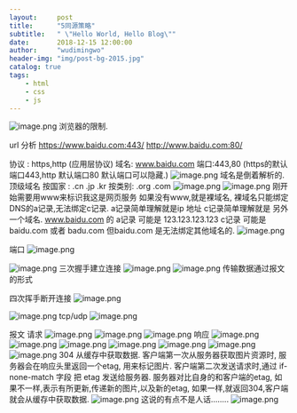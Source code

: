 ```yaml
---
layout:     post
title:      "5同源策略"
subtitle:   " \"Hello World, Hello Blog\""
date:       2018-12-15 12:00:00
author:     "wudimingwo"
header-img: "img/post-bg-2015.jpg"
catalog: true
tags:
    - html
    - css
    - js
---
```




![image.png](https://upload-images.jianshu.io/upload_images/13637909-c8b9e9a69a967693.png?imageMogr2/auto-orient/strip%7CimageView2/2/w/1240)
浏览器的限制.

url 分析
https://www.baidu.com:443/
http://www.baidu.com:80/

协议 : https,http (应用层协议)
域名: www.baidu.com
端口:443,80 
(https的默认端口443,http 默认端口80 默认端口可以隐藏.)
![image.png](https://upload-images.jianshu.io/upload_images/13637909-e3158c0d63dae654.png?imageMogr2/auto-orient/strip%7CimageView2/2/w/1240)
域名是倒着解析的.
顶级域名
按国家 : .cn .jp .kr
按类别: .org .com
  ![image.png](https://upload-images.jianshu.io/upload_images/13637909-64e0cb6f527ea1f6.png?imageMogr2/auto-orient/strip%7CimageView2/2/w/1240)
![image.png](https://upload-images.jianshu.io/upload_images/13637909-b4582698b2481756.png?imageMogr2/auto-orient/strip%7CimageView2/2/w/1240)
刚开始需要用www来标识我这是网页服务
如果没有www,就是裸域名,
裸域名只能绑定DNS的a记录,无法绑定c记录.
a记录简单理解就是ip 地址
c记录简单理解就是 另外一个域名.
www.baidu.com 的
a记录 可能是 123.123.123.123
c记录 可能是 baidu.com  或者 badu.com 
但baidu.com 是无法绑定其他域名的.
![image.png](https://upload-images.jianshu.io/upload_images/13637909-99249c8f7b9bdfbc.png?imageMogr2/auto-orient/strip%7CimageView2/2/w/1240)

端口
![image.png](https://upload-images.jianshu.io/upload_images/13637909-ae16f4b448b1927c.png?imageMogr2/auto-orient/strip%7CimageView2/2/w/1240)


![image.png](https://upload-images.jianshu.io/upload_images/13637909-3b67eae6a6505ba1.png?imageMogr2/auto-orient/strip%7CimageView2/2/w/1240)
三次握手建立连接
![image.png](https://upload-images.jianshu.io/upload_images/13637909-57734fd278653eee.png?imageMogr2/auto-orient/strip%7CimageView2/2/w/1240)
![image.png](https://upload-images.jianshu.io/upload_images/13637909-49716fe3c4312782.png?imageMogr2/auto-orient/strip%7CimageView2/2/w/1240)
传输数据通过报文的形式

四次挥手断开连接
![image.png](https://upload-images.jianshu.io/upload_images/13637909-d55709af8a388ede.png?imageMogr2/auto-orient/strip%7CimageView2/2/w/1240)

![image.png](https://upload-images.jianshu.io/upload_images/13637909-0fe76b6872d5f1f8.png?imageMogr2/auto-orient/strip%7CimageView2/2/w/1240)
tcp/udp
![image.png](https://upload-images.jianshu.io/upload_images/13637909-6c60c21ec31e63e9.png?imageMogr2/auto-orient/strip%7CimageView2/2/w/1240)


报文
请求
![image.png](https://upload-images.jianshu.io/upload_images/13637909-166eb478328fc3c3.png?imageMogr2/auto-orient/strip%7CimageView2/2/w/1240)
 ![image.png](https://upload-images.jianshu.io/upload_images/13637909-1384a6ba7619f581.png?imageMogr2/auto-orient/strip%7CimageView2/2/w/1240)
![image.png](https://upload-images.jianshu.io/upload_images/13637909-42a138266fe140f2.png?imageMogr2/auto-orient/strip%7CimageView2/2/w/1240)
响应
![image.png](https://upload-images.jianshu.io/upload_images/13637909-60541a5ccbea77ad.png?imageMogr2/auto-orient/strip%7CimageView2/2/w/1240)
![image.png](https://upload-images.jianshu.io/upload_images/13637909-45d583bba356acef.png?imageMogr2/auto-orient/strip%7CimageView2/2/w/1240)
![image.png](https://upload-images.jianshu.io/upload_images/13637909-347223ce15380d03.png?imageMogr2/auto-orient/strip%7CimageView2/2/w/1240)
![image.png](https://upload-images.jianshu.io/upload_images/13637909-6216659f7b336915.png?imageMogr2/auto-orient/strip%7CimageView2/2/w/1240)
![image.png](https://upload-images.jianshu.io/upload_images/13637909-5641007384297a65.png?imageMogr2/auto-orient/strip%7CimageView2/2/w/1240)
![image.png](https://upload-images.jianshu.io/upload_images/13637909-f4b41d5f0ea444ba.png?imageMogr2/auto-orient/strip%7CimageView2/2/w/1240)
![image.png](https://upload-images.jianshu.io/upload_images/13637909-9c5e8612138d5a9f.png?imageMogr2/auto-orient/strip%7CimageView2/2/w/1240)
304 从缓存中获取数据.
客户端第一次从服务器获取图片资源时,
服务器会在响应头里返回一个etag, 用来标记图片.
客户端第二次发送请求时,通过 if-none-match 字段 把 etag 发送给服务器.
服务器对比自身的和客户端的etag,
 如果不一样,表示有所更新,传递新的图片,以及新的etag,
如果一样,就返回304,客户端就会从缓存中获取数据.
![image.png](https://upload-images.jianshu.io/upload_images/13637909-3b91d03f882b0e73.png?imageMogr2/auto-orient/strip%7CimageView2/2/w/1240)
这说的有点不是人话........
![image.png](https://upload-images.jianshu.io/upload_images/13637909-6d1e5fb63e59427b.png?imageMogr2/auto-orient/strip%7CimageView2/2/w/1240)
